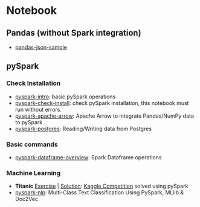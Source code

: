 # Notebook

## Pandas (without Spark integration)

* [pandas-json-sample](pandas-json-sample.ipynb)

## pySpark

### Check Installation 

* [pyspark-intro](pyspark-intro.ipynb): basic pySpark operations
* [pyspark-check-install](pyspark-check-install.ipynb): check pySpark installation, this notebook must run without errors.
* [pyspark-apache-arrow](pyspark-apache-arrow.ipynb): Apache Arrow to integrate Pandas/NumPy data to pySpark.
* [pyspark-postgres](pyspark-postgres.ipynb): Reading/Writing data from Postgres

### Basic commands

* [pyspark-dataframe-overview](pyspark-dataframe-overview.ipynb): Spark Dataframe operations


### Machine Learning

* **Titanic** [Exercise](titanic/titanic_spark_exercises.ipynb) | [Solution](titanic/titanic_spark_solutions.ipynb): [Kaggle Competition](https://www.kaggle.com/c/titanic) solved using pySpark
* [pyspark-nlp](pyspark-nlp.ipynb): Multi-Class Text Classification Using PySpark, MLlib & Doc2Vec 
